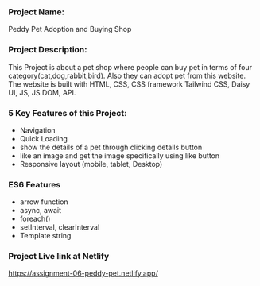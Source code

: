### Project Name:
Peddy Pet Adoption and Buying Shop

### Project Description:
This Project is about a pet shop where people can buy pet in terms of four category(cat,dog,rabbit,bird). Also they can adopt pet from this website. The website is built with HTML, CSS, CSS framework Tailwind CSS, Daisy UI, JS, JS DOM, API.

### 5 Key Features of this Project:
- Navigation
- Quick Loading
- show the details of a pet through clicking details button
- like an image and get the image specifically using like button
- Responsive layout (mobile, tablet, Desktop)
  
### ES6 Features
- arrow function
- async, await
- foreach()
- setInterval, clearInterval
- Template string
  
### Project Live link at Netlify
https://assignment-06-peddy-pet.netlify.app/
